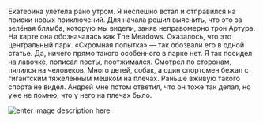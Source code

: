 
Екатерина улетела рано утром. Я неспешно встал и отправился на поиски новых приключений. Для начала решил выяснить, что это за зелёная блямба, которую мы видели, заняв неправомерно трон Артура. На карте она обозначалась как The Meadows. Оказалось, что это центральный парк. «Скромная попытка» — так обозвали его в одной статье. Да, ничего прямо такого особенного в парке нет. Я так посидел на лавочке, пописал посты, поотжимался. Смотрел по сторонам, пялился на человеков. Много детей, собак, а один спортсмен бежал с гигантским тяжеленным мешком на плечах. Раньше вживую такого спорта не видел. Андрей мне потом ответил, что он тоже так делал, но уже не помню, что у него на плечах было.

![enter image description here](https://lh3.googleusercontent.com/9IKGcamBUBNld3w5HUvVHLVXAm9iH7NbLV2tCNCCjsI_6Lah-MDUUqK04wzWRbDIMTBfTF6v7yj0ICKMz5s=w500-no-tmp.jpg)
<!--stackedit_data:
eyJoaXN0b3J5IjpbMTI3Mjk0MTc4Miw1NzM2MzA4NzIsLTIxMT
c5OTk2MzIsLTIwODg3NDY2MTJdfQ==
-->